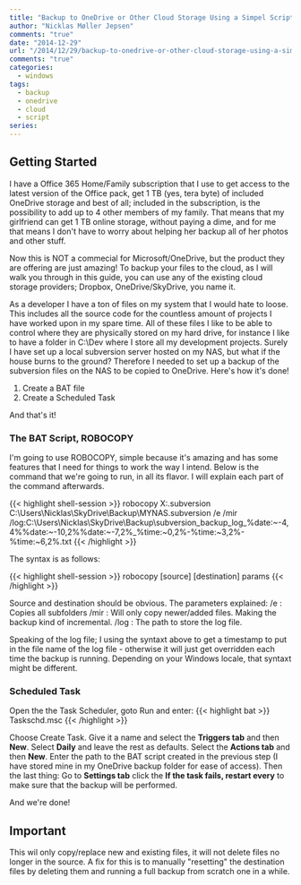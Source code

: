 ```yaml
---
title: "Backup to OneDrive or Other Cloud Storage Using a Simpel Script"
author: "Nicklas Møller Jepsen"
comments: "true"
date: "2014-12-29"
url: "/2014/12/29/backup-to-onedrive-or-other-cloud-storage-using-a-simpel-script"
comments: "true"
categories:
  - windows
tags:
  - backup
  - onedrive
  - cloud
  - script
series:
---
```


## Getting Started
I have a Office 365 Home/Family subscription that I use to get access to the latest version of the Office pack, get 1 TB (yes, tera byte) of included OneDrive storage and best of all; included in the subscription, is the possibility to add up to 4 other members of my family. That means that my girlfriend can get 1 TB online storage, without paying a dime, and for me that means I don't have to worry about helping her backup all of her photos and other stuff.<!--more-->

Now this is NOT a commecial for Microsoft/OneDrive, but the product they are offering are just amazing!
To backup your files to the cloud, as I will walk you through in this guide, you can use any of the existing cloud storage providers; Dropbox, OneDrive/SkyDrive, you name it.

As a developer I have a ton of files on my system that I would hate to loose. This includes all the source code for the countless amount of projects I have worked upon in my spare time.
All of these files I like to be able to control where they are physically stored on my hard drive, for instance I like to have a folder in C:\Dev where I store all my development projects.
Surely I have set up a local subversion server hosted on my NAS, but what if the house burns to the ground?
Therefore I needed to set up a backup of the subversion files on the NAS to be copied to OneDrive. 
Here's how it's done!

1. Create a BAT file
2. Create a Scheduled Task

And that's it!

### The BAT Script, ROBOCOPY
I'm going to use ROBOCOPY, simple because it's amazing and has some features that I need for things to work the way I intend.
Below is the command that we're going to run, in all its flavor. I will explain each part of the command afterwards.

{{< highlight shell-session >}}
robocopy X:\.subversion C:\Users\Nicklas\SkyDrive\Backup\MYNAS\.subversion /e /mir /log:C:\Users\Nicklas\SkyDrive\Backup\subversion_backup_log_%date:~-4,4%%date:~-10,2%%date:~-7,2%_%time:~0,2%-%time:~3,2%-%time:~6,2%.txt
{{< /highlight >}}

The syntax is as follows:

{{< highlight  shell-session >}}
robocopy [source] [destination] params 
{{< /highlight >}}

Source and destination should be obvious.
The parameters explained:
/e : Copies all subfolders
/mir : Will only copy newer/added files. Making the backup kind of incremental.
/log : The path to store the log file.

Speaking of the log file; I using the syntaxt above to get a timestamp to put in the file name of the log file - otherwise it will just get overridden each time the backup is running. Depending on your Windows locale, that syntaxt might be different.

### Scheduled Task
Open the the Task Scheduler, goto Run and enter:
{{< highlight bat >}}
Taskschd.msc
{{< /highlight >}}

Choose Create Task.
Give it a name and select the **Triggers tab** and then **New**. Select **Daily** and leave the rest as defaults.
Select the **Actions tab** and then **New**.
Enter the path to the BAT script created in the previous step (I have stored mine in my OneDrive backup folder for ease of access).
Then the last thing: Go to **Settings tab** click the **If the task fails, restart every** to make sure that the backup will be performed.

And we're done!

## Important
This wil only copy/replace new and existing files, it will not delete files no longer in the source.
A fix for this is to manually "resetting" the destination files by deleting them and running a full backup from scratch one in a while. 